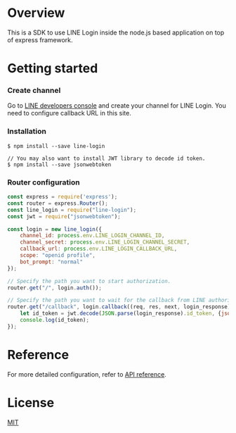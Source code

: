 # Overview

This is a SDK to use LINE Login inside the node.js based application on top of express framework.

# Getting started

### Create channel

Go to [LINE developers console](https://developers.line.me) and create your channel for LINE Login. You need to configure callback URL in this site.

### Installation

```
$ npm install --save line-login

// You may also want to install JWT library to decode id token.
$ npm install --save jsonwebtoken
```

### Router configuration

```javascript
const express = require('express');
const router = express.Router();
const line_login = require("line-login");
const jwt = require("jsonwebtoken");

const login = new line_login({
    channel_id: process.env.LINE_LOGIN_CHANNEL_ID,
    channel_secret: process.env.LINE_LOGIN_CHANNEL_SECRET,
    callback_url: process.env.LINE_LOGIN_CALLBACK_URL,
    scope: "openid profile",
    bot_prompt: "normal"
});

// Specify the path you want to start authorization.
router.get("/", login.auth());

// Specify the path you want to wait for the callback from LINE authorization endpoint.
router.get("/callback", login.callback((req, res, next, login_response) => {
    let id_token = jwt.decode(JSON.parse(login_response).id_token, {json:true});
    console.log(id_token);
});
```

# Reference

For more detailed configuration, refer to [API reference](https://nkjm.github.io/line-login/LineLogin.html).

# License

[MIT](./LICENSE)
